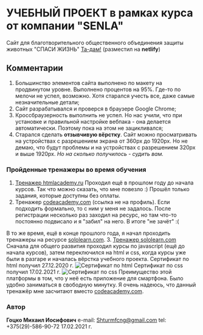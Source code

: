  # УЧЕБНЫЙ ПРОЕКТ в рамках курса от компании "SENLA"
 Сайт для благотворительного общественного объединения защиты животных "СПАСИ ЖИЗНЬ"
 [Та-дам!](https://shturmfcng-save-life.netlify.app/) (разместил на **netlify**)

 ## Комментарии
 1. Большинство элементов сайта выполнено по макету на продвинутом уровне. Выполнено процентов на 95%. Где-то по мелочи не успел, возможно. Хотя старался учесть все, даже самые незначительные детали;
 2. Сайт разрабатывался и проверся в браузере Google Chrome; 
 3. Кроссбраузерность выполнить не успел. Но нас учили, что при установке и правильной настройке вебпака - она делается автоматически. Поэтому пока на этом не зацикливался; 
 4. Старался сделать **отзывчивую вёрстку**. Сайт можно просматривать на устройствах с разрешением экрана от 360px до 1920px. Но не демаю, что будут проблемы и на устройствах с разрешением 320px и выше 1920px. 
 *Но на сколько получилось - судить вам.*

 ### Пройденные тренажеры во время обучения
 1. [Тренажер htmlacademy.ru](https://htmlacademy.ru/profile/id1634303)
 Проходил ещё в прошлом году до начала курсов. Так что можно сказать, что мне повезло :)
 Прошёл только задания, которые доступны без оплаты.
 2. Тренажер [codeacademy.com](https://codeacademy.com) (ссылка не на профиль).
 Если подходить формально, то с ним у меня не задалось.
 После регистрации несколько раз заходил на ресурс, но там что-то постоянно подвисало и я "забил" на него. В итоге "не зачёт" :(
 
 В то же время, ещё в конце прошлого года, я начал проходить тренажеры на ресурсе [sololearn.com](https://www.sololearn.com).
 3. [Тренажер sololearn.com](https://www.sololearn.com/profile/20281553)
 Сначала для общего развития проходил курсы по javascript (ещё до начала курсов), затем переключился на html и css, когда курсы уже были в разгаре и началась вёрстка учебного проекта.
 Сертификат по html получил 27.12.2020 г. 
 ![Сертификат по html](https://www.sololearn.com/Certificate/1014-20281553/jpg/) 
 Сертификат по css получил 17.02.2021 г.
 ![Сертификат по css](https://www.sololearn.com/Certificate/1023-20281553/jpg/) 
 Преимущество этой платформы в том, что у неё есть приложение для смартфона. Было удобно заниматься в свободную минутку.
 Я очень надеюсь, что данный тренажёр мне засчитают вместо [codeacademy.com](https://codeacademy.com).

 ### Автор
 **Гоцко Михаил Иосифович**
 e-mail: <Shturmfcng@gmail.com> 
 tel: +375(29)-586-90-72 
 17.02.2021 г. 